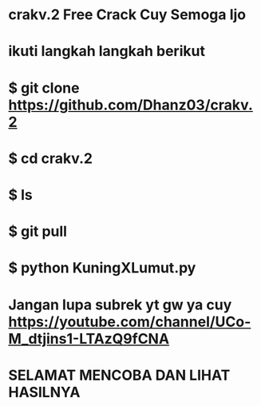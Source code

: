 # crakv.2 Free Crack Cuy Semoga Ijo
# ikuti langkah langkah berikut 

# $ git clone https://github.com/Dhanz03/crakv.2 

# $ cd crakv.2 

# $ ls

# $ git pull

# $ python KuningXLumut.py 


# Jangan lupa subrek yt gw ya cuy https://youtube.com/channel/UCo-M_dtjins1-LTAzQ9fCNA 

# SELAMAT MENCOBA DAN LIHAT HASILNYA 
